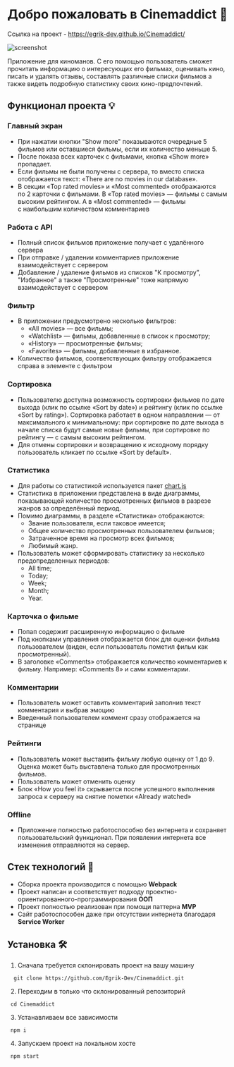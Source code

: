 # Добро пожаловать в Cinemaddict 🎉

Ссылка на проект - https://egrik-dev.github.io/Cinemaddict/

![screenshot](./public/images/screenshot.png)

Приложение для киноманов. С его помощью пользователь сможет прочитать информацию о интересующих его фильмах, оценивать кино, писать и удалять отзывы, составлять различные списки фильмов а также видеть подробную статистику своих кино-предпочтений.

## Функционал проекта 💡

### Главный экран

- При нажатии кнопки "Show more" показываются очередные 5 фильмов или оставшиеся фильмы, если их количество меньше 5.
- После показа всех карточек с фильмами, кнопка «Show more» пропадает.
- Если фильмы не были получены с сервера, то вместо списка отображается текст: «There are no movies in our database».
- В секции «Top rated movies» и «Most commented» отображаются по 2 карточки с фильмами. В «Top rated movies» — фильмы с самым высоким рейтингом. А в «Most commented» — фильмы с наибольшим количеством комментариев

### Работа с API

- Полный список фильмов приложение получает с удалённого сервера
- При отправке / удалении комментариев приложение взаимодействует с сервером
- Добавление / удаление фильмов из списков "К просмотру", "Избранное" а также "Просмотренные" тоже напрямую взаимодействует с сервером

### Фильтр

- В приложении предусмотрено несколько фильтров:
  - «All movies» — все фильмы;
  - «Watchlist» — фильмы, добавленные в список к просмотру;
  - «History» — просмотренные фильмы;
  - «Favorites» — фильмы, добавленные в избранное.
- Количество фильмов, соответствующих фильтру отображается справа в элементе с фильтром

### Сортировка

- Пользователю доступна возможность сортировки фильмов по дате выхода (клик по ссылке «Sort by date») и рейтингу (клик по ссылке «Sort by rating»). Сортировка работает в одном направлении — от максимального к минимальному: при сортировке по дате выхода в начале списка будут самые новые фильмы, при сортировке по рейтингу — с самым высоким рейтингом.
- Для отмены сортировки и возвращению к исходному порядку пользователь кликает по ссылке «Sort by default».

### Статистика

- Для работы со статистикой используется пакет [chart.js](https://www.chartjs.org)
- Статистика в приложении представлена в виде диаграммы, показывающей количество просмотренных фильмов в разрезе жанров за определённый период.
- Помимо диаграммы, в разделе «Статистика» отображаются:
  - Звание пользователя, если таковое имеется;
  - Общее количество просмотренных пользователем фильмов;
  - Затраченное время на просмотр всех фильмов;
  - Любимый жанр.
- Пользователь может сформировать статистику за несколько предопределенных периодов:
  - All time;
  - Today;
  - Week;
  - Month;
  - Year.

### Карточка о фильме

- Попап содержит расширенную информацию о фильме
- Под кнопками управления отображается блок для оценки фильма пользователем (виден, если пользователь пометил фильм как просмотренный).
- В заголовке «Comments» отображается количество комментариев к фильму. Например: «Comments 8» и сами комментарии.

### Комментарии

- Пользователь может оставить комментарий заполнив текст комментария и выбрав эмоцию
- Введенный пользователем коммент сразу отображается на странице

### Рейтинги

- Пользователь может выставить фильму любую оценку от 1 до 9. Оценка может быть выставлена только для просмотренных фильмов.
- Пользователь может отменить оценку
- Блок «How you feel it» скрывается после успешного выполнения запроса к серверу на снятие пометки «Already watched»

### Offline

- Приложение полностью работоспособно без интернета и сохраняет пользовательский функционал. При появлении интернета все изменения отправляются на сервер.

## Стек технологий 🤖
- Сборка проекта производится с помощью **Webpack**
- Проект написан и соответствует подходу проектно-ориентированного-программирования **ООП**
- Проект полностью реализован при помощи паттерна **MVP**
- Сайт работоспособен даже при отсутствии интернета благодаря **Service Worker**

## Установка 🛠

1. Сначала требуется склонировать проект на вашу машину

```
  git clone https://github.com/Egrik-Dev/Cinemaddict.git
```

2. Переходим в только что склонированный репозиторий

```
 cd Cinemaddict
```

3. Устанавливаем все зависимости

```
 npm i
```

4. Запускаем проект на локальном хосте

```
 npm start
```